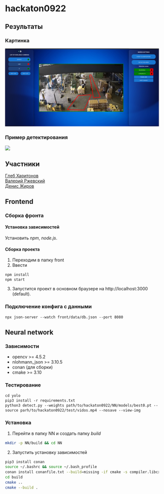 # hackaton0922

## Результаты

### Картинка
![Выставление зоны детектирования в web интерфейсе](README/cut.png)

### Пример детектирования
![](README/cut.gif)

## Участники
[Глеб Харитонов](https://github.com/Ser1ousSAM) \
[Валерий Ржевский](https://github.com/Valetron) \
[Денис Жиров](https://github.com/myaak)

## Frontend
### Сборка фронта
#### Установка зависимостей
Установить *npm*, *node.js*.
#### Сборка проекта
1. Переходим в папку front
2. Ввести
```
npm install
npm start
```
3. Запустится проект в основном браузере на http://localhost:3000 (default).

### Подключение конфига с данными
```
npx json-server --watch front/data/db.json --port 8080
```

## Neural network
### Зависимости
* opencv >= 4.5.2
* nlohmann_json >= 3.10.5
* conan (для сборки)
* cmake >= 3.10

### Тестирование
```
cd yolo
pip3 install -r requirements.txt
python3 detect.py --weights path/to/hackaton0922/NN/models/best0.pt --source parh/to/hackaton0922/test/vidos.mp4 --nosave --view-img
```

### Установка
1. Перейти в папку NN и создать папку *build*
```bash
mkdir -p NN/build && cd NN
```
2. Запустить установку зависимостей
```bash
pip3 install conan
source ~/.bashrc && source ~/.bash_profile
conan install conanfile.txt --build=missing -if cmake -s compiler.libcxx=libstdc++11
cd build
cmake ..
cmake --build .
```
